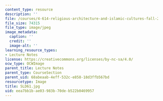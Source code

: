 ```yaml
---
content_type: resource
description: ''
file: /courses/4-614-religious-architecture-and-islamic-cultures-fall-2002/eea7bb1bae03983b70deb522b0469957_SLD61.jpg
file_size: 74315
file_type: image/jpeg
image_metadata:
  caption: ''
  credit: ''
  image-alt: ''
learning_resource_types:
- Lecture Notes
license: https://creativecommons.org/licenses/by-nc-sa/4.0/
ocw_type: OCWImage
parent_title: Lecture Notes
parent_type: CourseSection
parent_uid: 68abeaab-4eff-532c-e858-18d3ffb567bd
resourcetype: Image
title: SLD61.jpg
uid: eea7bb1b-ae03-983b-70de-b522b0469957
---
```

